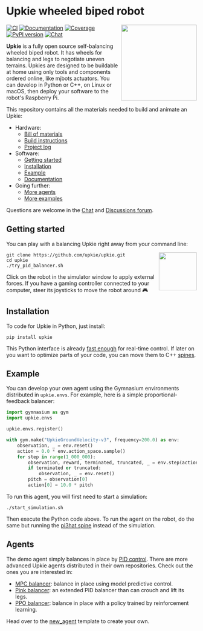 


# Upkie wheeled biped robot

<img src="https://github.com/upkie/upkie/assets/1189580/2fc5ee4a-81b0-425c-83df-558c7147cc59" align="right" width="200" />

[![CI](https://github.com/upkie/upkie/actions/workflows/ci.yml/badge.svg)](https://github.com/upkie/upkie/actions/workflows/bazel.yml)
[![Documentation](https://github.com/upkie/upkie/actions/workflows/docs.yml/badge.svg)](https://upkie.github.io/upkie/)
[![Coverage](https://coveralls.io/repos/github/upkie/upkie/badge.svg?branch=main)](https://coveralls.io/github/upkie/upkie?branch=main)
[![PyPI version](https://img.shields.io/pypi/v/upkie)](https://pypi.org/project/upkie/)
[![Chat](https://img.shields.io/badge/matrix-chat-%234eb899)](https://app.element.io/#/room/#tasts-robots:matrix.org)

**Upkie** is a fully open source self-balancing wheeled biped robot. It has wheels for balancing and legs to negotiate uneven terrains. Upkies are designed to be buildable at home using only tools and components ordered online, like mjbots actuators. You can develop in Python or C++, on Linux or macOS, then deploy your software to the robot's Raspberry Pi.

This repository contains all the materials needed to build and animate an Upkie:

- Hardware:
    - [Bill of materials](https://github.com/upkie/upkie/wiki/Bill-of-materials)
    - [Build instructions](https://github.com/upkie/upkie/wiki)
    - [Project log](https://hackaday.io/project/185729-upkie-wheeled-biped-robots)
- Software:
    - [Getting started](https://github.com/upkie/upkie#getting-started)
    - [Installation](https://github.com/upkie/upkie#installation)
    - [Example](https://github.com/upkie/upkie#example)
    - [Documentation](https://upkie.github.io/upkie/)
- Going further:
    - [More agents](https://github.com/upkie/upkie#agents)
    - [More examples](https://github.com/upkie/upkie/tree/main/examples)

Questions are welcome in the [Chat](https://app.element.io/#/room/#tasts-robots:matrix.org) and [Discussions forum](https://github.com/upkie/upkie/discussions).

## Getting started

You can play with a balancing Upkie right away from your command line:

<img src="https://user-images.githubusercontent.com/1189580/170496331-e1293dd3-b50c-40ee-9c2e-f75f3096ebd8.png" height="100" align="right" />

```console
git clone https://github.com/upkie/upkie.git
cd upkie
./try_pid_balancer.sh
```

Click on the robot in the simulator window to apply external forces. If you have a gaming controller connected to your computer, steer its joysticks to move the robot around 🎮

## Installation

To code for Upkie in Python, just install:

```console
pip install upkie
```

This Python interface is already [fast enough](https://github.com/upkie/vulp#performance) for real-time control. If later on you want to optimize parts of your code, you can move them to C++ [spines](https://upkie.github.io/upkie/spines.html).

## Example

You can develop your own agent using the Gymnasium environments distributed in ``upkie.envs``. For example, here is a simple proportional-feedback balancer:

```python
import gymnasium as gym
import upkie.envs

upkie.envs.register()

with gym.make("UpkieGroundVelocity-v3", frequency=200.0) as env:
    observation, _ = env.reset()
    action = 0.0 * env.action_space.sample()
    for step in range(1_000_000):
        observation, reward, terminated, truncated, _ = env.step(action)
        if terminated or truncated:
            observation, _ = env.reset()
        pitch = observation[0]
        action[0] = 10.0 * pitch
```

To run this agent, you will first need to start a simulation:

```console
./start_simulation.sh
```

Then execute the Python code above. To run the agent on the robot, do the same but running the [pi3hat spine](https://upkie.github.io/upkie/spines.html#pi3hat-spine) instead of the simulation.

## Agents

The demo agent simply balances in place by [PID control](https://upkie.github.io/upkie/pid-balancer.html). There are more advanced Upkie agents distributed in their own repositories. Check out the ones you are interested in:

- [MPC balancer](https://github.com/upkie/mpc_balancer): balance in place using model predictive control.
- [Pink balancer](https://github.com/upkie/pink_balancer): an extended PID balancer than can crouch and lift its legs.
- [PPO balancer](https://github.com/upkie/ppo_balancer): balance in place with a policy trained by reinforcement learning.

Head over to the [new\_agent](https://github.com/upkie/new_agent) template to create your own.
